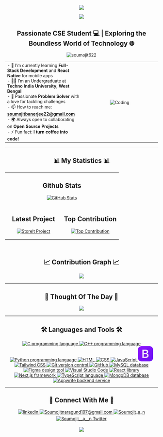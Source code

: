 

<p align="center">
  <picture align="center">
    <img align="center" src="https://github.com/7oSkaaa/7oSkaaa/blob/main/Images/about_me.gif?raw=true" width="100px">
  </picture>
</p>


<!-- <h1 align="center">Hi 👋, I'm Soumojit Banerjee</h1> -->
<!-- <h1 align="center">
  <a href="https://github.com/Ratheshan03/readme-typing-svg"><img src="https://readme-typing-svg.herokuapp.com?lines=Computer+Science+Undergraduate;Frontend+Developer;DS%20|%20Web+Development%20Enthusiast;Aspiring+Learner&center=true&width=500&height=50"></a>
</h1> -->

<p align="center">
  <a href="https://github.com/Ratheshan03/readme-typing-svg">
    <img src="https://readme-typing-svg.herokuapp.com?lines=Hi+%F0%9F%91%8B%2C+I%27m+Soumojit+Banerjee;Computer+Science+Undergraduate;DS%20|%20Web+Development%20Enthusiast&center=true&width=500&height=50">
  </a>
</p>

<h2 align="center">Passionate CSE Student 💻 | Exploring the Boundless World of Technology 🌐</h2>

<p align="center"> 
  <img src="https://komarev.com/ghpvc/?username=soumojit622&label=Profile%20views&color=0e75b6&style=flat" alt="soumojit622" /> 
</p>

<table align="center">
  <tr border="none">
    <td width="50%" align="left">
      - 🌱 I’m currently learning <b>Full-Stack Development</b> and <b>React Native</b> for mobile apps <br>
      - 🧑‍🎓 I’m an Undergraduate at <b>Techno India University, West Bengal</b> <br>
      - 💬 Passionate <b>Problem Solver</b> with a love for tackling challenges <br>
      - 📫 How to reach me: <a href="mailto:soumojitbanerjee22@gmail.com"><b>soumojitbanerjee22@gmail.com</b></a> <br>
      - 🌍 Always open to collaborating on <b>Open Source Projects</b> <br>
      - ⚡ Fun fact: <b>I turn coffee into code!</b>
    </td>
    <td width="50%" align="center">
      <img align="center" alt="Coding" width="450" src="https://repository-images.githubusercontent.com/588181932/e36ec678-7984-4cdd-8e4c-a3932772ff8e">
    </td>
  </tr>
</table>

---

<h2 align="center">📊 My Statistics 📊</h2>
<!--Github stats Table--> 
<!-- <h2 align="center">📊 Gɪᴛʜᴜʙ Sᴛᴀᴛs 📊</h2> -->

<table width="100%">
  <tr>
    <td colspan="2" width="100%">
      <h2 align="center"><strong>Github Stats</strong></h2>
      <p align="center">
        <a href="https://github.com/soumojit622">
          <img align="center" width="80%" src="https://github-readme-stats.vercel.app/api?username=soumojit622&count_private=true&show_icons=true&theme=nightowl" alt="GitHub Stats" />
        </a>
      </p>
    </td>
  </tr>
  <tr>
    <td width="50%">
      <h2 align="center"><strong>Latest Project</strong></h2>
      <p align="center">
        <a href="https://github.com/soumojit622/StoreIt">
          <img align="center" width="80%" src="https://github-readme-stats.vercel.app/api/pin/?username=soumojit622&repo=StoreIt&theme=nightowl&show_owner=true" alt="StoreIt Project" />
        </a>
      </p>
    </td>
    <td width="50%">
      <h2 align="center"><strong>Top Contribution</strong></h2>
      <p align="center">
        <a href="https://github.com/soumojit622">
          <img align="center" width="80%" src="https://github-contributor-stats.vercel.app/api?username=soumojit622&limit=3&theme=nightowl&show_owner=true&combine_all_yearly_contributions=true" alt="Top Contribution" />
        </a>
      </p>
    </td>
  </tr>
</table>

<br />

<!--Contribution Graph-->
<h2 align="center">📈 Contribution Graph 📈</h2>
<div align="center">
    <img src="https://github-readme-activity-graph.vercel.app/graph?username=soumojit622&bg_color=011627&color=79d3c3&line=c792ea&point=ffeb95&area=true&hide_border=false" border-radius="15">
</div>

---

<!--Dynamic Quote card updated everyday at 12 PM-->
<h2 align="center">🌟 Thought Of The Day 🌟</h2>

<!--STARTS_HERE_QUOTE_CARD-->
<p align="center">
  <img src="https://readme-daily-quotes.vercel.app/api?theme=dark&category=programming&bg_color=011627&author_color=ffeb95">
</p>
<!--ENDS_HERE_QUOTE_CARD-->

<!-- <h2 align="center">Connect with me:</h2>
<p align="center">
  <a href="https://www.youtube.com/@soumojitbanerjee7273" target="blank">
    <img align="center" src="https://img.icons8.com/fluency/48/000000/youtube-play.png" alt="YouTube" height="50" width="50" />
  </a>
  <a href="https://linkedin.com/in/soumojit-banerjee-4914b3228" target="blank">
    <img align="center" src="https://img.icons8.com/color/48/000000/linkedin.png" alt="LinkedIn" height="50" width="50" />
  </a>
  <a href="https://github.com/soumojit622" target="blank">
    <img align="center" src="https://img.icons8.com/ios-glyphs/48/000000/github.png" alt="GitHub" height="50" width="50" />
  </a>
  <a href="https://stackoverflow.com/users/22345746/soumojit-banerjee" target="blank">
    <img align="center" src="https://img.icons8.com/color/48/000000/stack-overflow.png" alt="Stack Overflow" height="50" width="50" />
  </a>
  <a href="https://www.facebook.com/soumojit.banerjee.125" target="blank">
    <img align="center" src="https://img.icons8.com/color/48/000000/facebook.png" alt="Facebook" height="50" width="50" />
  </a>
  <a href="https://www.instagram.com/soumo622/" target="blank">
    <img align="center" src="https://img.icons8.com/fluency/48/000000/instagram-new.png" alt="Instagram" height="50" width="50" />
  </a>
</p> -->

---

<h2 align="center">🛠️ Languages and Tools 🛠️</h2>
<p align="center"> 
  <a href="https://learn.microsoft.com/en-us/cpp/c-language/?view=msvc-160" target="_blank" rel="noreferrer"> 
    <img src="https://github.com/Scar1109/skill-icons/blob/Scar1109/icons/C.svg" alt="C programming language" width="50" height="50"/> 
  </a> 
  <a href="https://en.cppreference.com/w/cpp" target="_blank" rel="noreferrer"> 
    <img src="https://github.com/Scar1109/skill-icons/blob/Scar1109/icons/CPP.svg" alt="C++ programming language" width="50" height="50"/> 
  </a> 
  <a href="https://www.python.org" target="_blank" rel="noreferrer"> 
    <img src="https://github.com/Scar1109/skill-icons/blob/Scar1109/icons/Python-Light.svg" alt="Python programming language" width="50" height="50"/> 
  </a> 
  <a href="https://developer.mozilla.org/en-US/docs/Web/HTML" target="_blank" rel="noreferrer"> 
    <img src="https://github.com/Scar1109/skill-icons/blob/Scar1109/icons/HTML.svg" alt="HTML" width="50" height="50"/> 
  </a> 
  <a href="https://developer.mozilla.org/en-US/docs/Web/CSS" target="_blank" rel="noreferrer"> 
    <img src="https://github.com/Scar1109/skill-icons/blob/Scar1109/icons/CSS.svg" alt="CSS" width="50" height="50"/> 
  </a> 
  <a href="https://developer.mozilla.org/en-US/docs/Web/JavaScript" target="_blank" rel="noreferrer"> 
    <img src="https://github.com/Scar1109/skill-icons/blob/Scar1109/icons/JavaScript.svg" alt="JavaScript" width="50" height="50"/> 
  </a> 
  <a href="https://getbootstrap.com" target="_blank" rel="noreferrer"> 
    <img src="https://github.com/tandpfun/skill-icons/blob/main/icons/Bootstrap.svg" alt="Bootstrap framework" width="50" height="50"/> 
  </a> 
  <a href="https://tailwindcss.com" target="_blank" rel="noreferrer"> 
    <img src="https://github.com/Scar1109/skill-icons/blob/Scar1109/icons/TailwindCSS-Light.svg" alt="Tailwind CSS" width="50" height="50"/> 
  </a> 
  <a href="https://git-scm.com" target="_blank" rel="noreferrer"> 
    <img src="https://github.com/Scar1109/skill-icons/blob/Scar1109/icons/Git.svg" alt="Git version control" width="50" height="50"/> 
  </a> 
  <a href="https://github.com" target="_blank" rel="noreferrer"> 
    <img src="https://github.com/Scar1109/skill-icons/blob/Scar1109/icons/Github-Light.svg" alt="GitHub" width="50" height="50"/> 
  </a> 
  <a href="https://www.mysql.com" target="_blank" rel="noreferrer"> 
    <img src="https://github.com/Scar1109/skill-icons/blob/Scar1109/icons/MySQL-Light.svg" alt="MySQL database" width="50" height="50"/> 
  </a> 
  <a href="https://www.figma.com" target="_blank" rel="noreferrer"> 
    <img src="https://github.com/Scar1109/skill-icons/blob/Scar1109/icons/Figma-Light.svg" alt="Figma design tool" width="50" height="50"/> 
  </a> 
  <a href="https://code.visualstudio.com" target="_blank" rel="noreferrer"> 
    <img src="https://github.com/Scar1109/skill-icons/blob/Scar1109/icons/VSCode-Light.svg" alt="Visual Studio Code" width="50" height="50"/> 
  </a> 
  <a href="https://reactjs.org" target="_blank" rel="noreferrer"> 
    <img src="https://github.com/Scar1109/skill-icons/blob/Scar1109/icons/React-Light.svg" alt="React library" width="50" height="50"/> 
  </a> 
  <a href="https://nextjs.org" target="_blank" rel="noreferrer"> 
    <img src="https://github.com/Scar1109/skill-icons/blob/Scar1109/icons/NextJS-Light.svg" alt="Next.js framework" width="50" height="50"/> 
  </a> 
  <a href="https://www.typescriptlang.org" target="_blank" rel="noreferrer"> 
    <img src="https://github.com/Scar1109/skill-icons/blob/Scar1109/icons/TypeScript.svg" alt="TypeScript language" width="50" height="50"/> 
  </a> 
  <a href="https://www.mongodb.com" target="_blank" rel="noreferrer"> 
    <img src="https://github.com/Scar1109/skill-icons/blob/Scar1109/icons/MongoDB.svg" alt="MongoDB database" width="50" height="50"/> 
  </a> 
  <a href="https://www.appwrite.io" target="_blank" rel="noreferrer"> 
    <img src="https://github.com/Scar1109/skill-icons/blob/Scar1109/icons/Appwrite.svg" alt="Appwrite backend service" width="50" height="50"/> 
  </a> 
</p>

---

<!--Contact Section-->

<h2 align="center">🤝 Connect With Me 🤝 </h2>
<div align="center">
 <a href="https://linkedin.com/in/soumojit-banerjee-4914b3228" target="_blank">
<img src=https://img.shields.io/badge/linkedin-%231E77B5.svg?&style=for-the-badge&logo=linkedin&logoColor=white alt=linkedin style="margin-bottom: 5px;" />
</a>
  
<a href="mailto:soumojitbanerjee22@gmail.com" target="_blank">
<img src="https://img.shields.io/badge/Gmail-D14836?style=for-the-badge&logo=gmail&logoColor=white" alt=Soumojitnaragund197@gmail.com mail style="margin-bottom: 5px;" />
</a>

<a href="https://www.instagram.com/soumo622/" target="_blank">
<img src=https://img.shields.io/badge/Instagram-E4405F?style=for-the-badge&logo=instagram&logoColor=white alt=Soumojit_a_n Instagram style="margin-bottom: 5px;" />
</a>

<a href="https://twitter.com/Soumojit__a__n" target="_blank">
<img src="https://img.shields.io/badge/Twitter-1DA1F2?style=for-the-badge&logo=twitter&logoColor=white" alt="Soumojit__a__n Twitter" style="margin-bottom: 5px;" />
</a>
</div>

<!--Footer-->
<p align="center">
  <img src="https://capsule-render.vercel.app/api?type=waving&height=90&color=gradient&reversal=true&section=footer&textBg=false"/>
</p>
